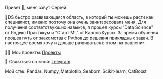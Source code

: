 Привет 👋, меня зовут Сергей.

🌱DS быстро развивающаяся область, в который ты можешь расти как специалист, именно поэтому она очень заинтересовала меня. Для получения соответствующих навыков, я прошел курсы "Data Science" от Яндекс Практикум и "Старт ML" от Карпов Курсы. За время обучения прошел путь от знакомства с Python до решения прикладных задач. В настоящее время хочу и дальше развиваться в этом направлении.

👨‍💻 Мои проекты: [Проекты](https://github.com/SergeBurnt/ya_practicum_ds/tree/main)

💬 Связаться со мной:
[Telegram](https://t.me/Serge_burnt) 

Мой стек: Pandas, Numpy, Matplotlib, Seaborn, Scikit-learn, CatBoost

